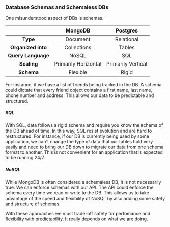 ### Database Schemas and Schemaless DBs

One misunderstood aspect of DBs is schemas.

|                    |     **MongoDB**      |    **Postgres**    |
| :----------------: | :------------------: | :----------------: |
|      **Type**      |       Document       |     Relational     |
| **Organized into** |     Collections      |       Tables       |
| **Query Language** |        NoSQL         |        SQL         |
|    **Scaling**     | Primarily Horizontal | Primarily Vertical |
|     **Schema**     |       Flexible       |       Rigid        |

For instance, if we have a list of friends being tracked in the DB. A schema could dictate that every friend object contains a first name, last name, phone number and address. This allows our data to be predictable and structured. 
##### SQL

With SQL, data follows a rigid schema and require you know the schema of the DB ahead of time. In this way, SQL resist evolution and are hard to restructured. For instance, if our DB is currently being used by some application, we can't change the type of data that our tables hold very easily and need to bring our DB down to migrate our data from one schema format to another. This is not convenient for an application that is expected to be running 24/7. 

##### NoSQL

While MongoDB is often considered a schemaless DB, it is not necessarily true. We can enforce schemas with our API. The API could enforce the schema every time we read or write to the DB. This allows us to take advantage of the speed and flexibility of NoSQL by also adding some safety and structure of schemas. 

With these approaches we must trade-off safety for perfomance and flexibility with predictability. It really depends on what we are doing.